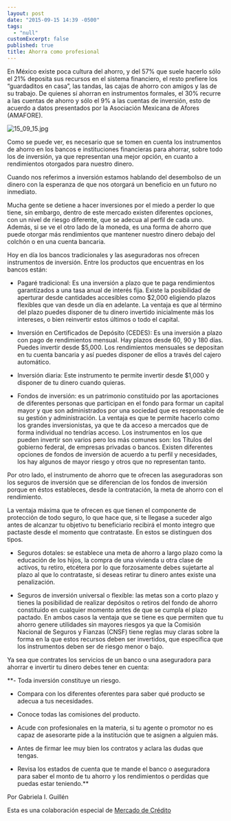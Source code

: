 ```yaml
---
layout: post
date: "2015-09-15 14:39 -0500"
tags: 
  - "null"
customExcerpt: false
published: true
title: Ahorra como profesional
---
```



En México existe poca cultura del ahorro, y del 57% que suele hacerlo sólo el 21% deposita sus recursos en el sistema financiero, el resto prefiere los “guardaditos en casa”, las tandas, las cajas de ahorro con amigos y las de su trabajo. De quienes sí ahorran en instrumentos formales, el 30% recurre a las cuentas de ahorro y sólo el 9% a las cuentas de inversión, esto de acuerdo a datos presentados por la Asociación Mexicana de Afores (AMAFORE).

![15_09_15.jpg]({{site.baseurl}}/img/15_09_15.jpg)

Como se puede ver, es necesario que se tomen en cuenta los instrumentos de ahorro en los bancos e instituciones financieras para ahorrar, sobre todo los de inversión, ya que representan una mejor opción, en cuanto a rendimientos otorgados para nuestro dinero.

Cuando nos referimos a inversión estamos hablando del desembolso de un dinero con la esperanza de que nos otorgará un beneficio en un futuro no inmediato. 

Mucha gente se detiene a hacer inversiones por el miedo a perder lo que tiene, sin embargo, dentro de este mercado existen diferentes opciones, con un nivel de riesgo diferente, que se adecua al perfil de cada uno. Además, si se ve el otro lado de la moneda, es una forma de ahorro que puede otorgar más rendimientos que mantener nuestro dinero debajo del colchón o en una cuenta bancaria.

Hoy en día los bancos tradicionales y las aseguradoras nos ofrecen instrumentos de inversión. Entre los productos que encuentras en los bancos están: 

- Pagaré tradicional: Es una inversión a plazo que te paga rendimientos garantizados a una tasa anual de interés fija. Existe la posibilidad de aperturar desde cantidades accesibles como $2,000 eligiendo plazos flexibles que van desde un día en adelante. La ventaja es que al término del plazo puedes disponer de tu dinero invertido inicialmente más los intereses, o bien reinvertir estos últimos o todo el capital. 

- Inversión en Certificados de Depósito (CEDES): Es una inversión a plazo con pago de rendimientos mensual. Hay plazos desde 60, 90 y 180 días. Puedes invertir desde $5,000. Los rendimientos mensuales se depositan en tu cuenta bancaria y así puedes disponer de ellos a través del cajero automático.

-	Inversión diaria: Este instrumento te permite invertir desde $1,000 y disponer de tu dinero cuando quieras. 

-	Fondos de inversión: es un patrimonio constituido por las aportaciones de diferentes personas que participan en el fondo para formar un capital mayor y que son administrados por una sociedad que es responsable de su gestión y administración. La ventaja es que te permite hacerlo como los grandes inversionistas, ya que te da acceso a mercados que de forma individual no tendrías acceso. Los instrumentos en los que pueden invertir son varios pero los más comunes son: los Títulos del gobierno federal, de empresas privadas o bancos. Existen diferentes opciones de fondos de inversión de acuerdo a tu perfil y necesidades, los hay algunos de mayor riesgo y otros que no representan tanto. 

Por otro lado, el instrumento de ahorro que te ofrecen las aseguradoras son los seguros de inversión que se diferencian de los fondos de inversión porque en éstos estableces, desde la contratación, la meta de ahorro con el rendimiento.

La ventaja máxima que te ofrecen es que tienen el componente de protección de todo seguro, lo que hace que, si te llegase a suceder algo antes de alcanzar tu objetivo tu beneficiario recibirá el monto integro que pactaste desde el momento que contrataste. En estos se distinguen dos tipos. 

- Seguros dotales: se establece una meta de ahorro a largo plazo como la educación de los hijos, la compra de una vivienda u otra clase de activos, tu retiro, etcétera por lo que forzosamente debes sujetarte al plazo al que lo contrataste, si deseas retirar tu dinero antes existe una penalización.

- Seguros de inversión universal o flexible: las metas son a corto plazo y tienes la posibilidad de realizar depósitos o retiros del fondo de ahorro constituido en cualquier momento antes de que se cumpla el plazo pactado.
En ambos casos la ventaja que se tiene es que permiten que tu ahorro genere utilidades sin mayores riesgos ya que la Comisión Nacional de Seguros y Fianzas (CNSF) tiene reglas muy claras sobre la forma en la que estos recursos deben ser invertidos, que especifica que los instrumentos deben ser de riesgo menor o bajo. 

Ya sea que contrates los servicios de un banco o una aseguradora para ahorrar e invertir tu dinero debes tener en cuenta: 

**- Toda inversión constituye un riesgo.

- Compara con los diferentes oferentes para saber qué producto se adecua a tus necesidades.

- Conoce todas las comisiones del producto.

- Acude con profesionales en la materia, si tu agente o promotor no es capaz de asesorarte pide a la institución que te asignen a alguien más.

- Antes de firmar lee muy bien los contratos y aclara las dudas que tengas.

- Revisa los estados de cuenta que te mande el banco o aseguradora para saber el monto de tu ahorro y los rendimientos o perdidas que puedas estar teniendo.**

Por Gabriela I. Guillén

Esta es una colaboración especial de [Mercado de Crédito](https://mercadodecredito.com/?utm_source=google&utm_medium=cpc&utm_campaign=Cr%C3%A9dito%20Negocio%2FEmpresa)
